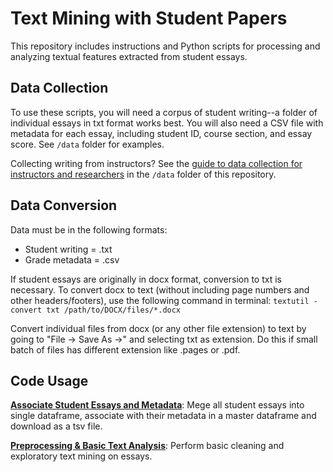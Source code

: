 # Text Mining with Student Papers
This repository includes instructions and Python scripts for processing and analyzing textual features extracted from student essays. 

## Data Collection
To use these scripts, you will need a corpus of student writing--a folder of individual essays in txt format works best. You will also need a CSV file with metadata for each essay, including student ID, course section, and essay score. See `/data` folder for examples.

Collecting writing from instructors? See the [guide to data collection for instructors and researchers](https://github.com/mkane968/Text-Mining-with-Student-Papers/blob/main/data/data_collection.md) in the `/data` folder of this repository.

## Data Conversion
Data must be in the following formats: 
* Student writing = .txt
* Grade metadata = .csv

If student essays are originally in docx format, conversion to txt is necessary. To convert docx to text (without including page numbers and other headers/footers), use the following command in terminal: `textutil -convert txt /path/to/DOCX/files/*.docx` 

Convert individual files from docx (or any other file extension) to text by going to "File -> Save As ->" and selecting txt as extension. Do this if small batch of files  has different extension like .pages or .pdf. 

## Code Usage
[**Associate Student Essays and Metadata**](https://github.com/mkane968/Text-Mining-with-Student-Papers/blob/main/notebooks/Associate_Student_Essays_%26_Metadata.ipynb): Mege all student essays into single dataframe, associate with their metadata in a master dataframe and download as a tsv file.

[**Preprocessing & Basic Text Analysis**](https://github.com/mkane968/Text-Mining-with-Student-Papers/blob/main/notebooks/Preprocessing_and_Basic_Text_Analysis.ipynb): Perform basic cleaning and exploratory text mining on essays. 
